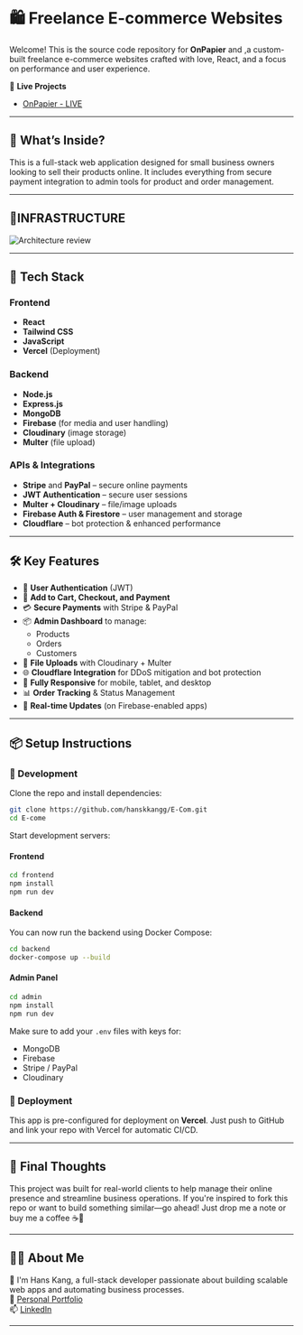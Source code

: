 # 🛍️ Freelance E-commerce Websites

Welcome! This is the source code repository for **OnPapier** and ,a custom-built freelance e-commerce websites crafted with love, React, and a focus on performance and user experience.

🔗 **Live Projects**
- [OnPapier - LIVE](https://www.onpapier.com/)
---

## 🤔 What’s Inside?

This is a full-stack web application designed for small business owners looking to sell their products online. It includes everything from secure payment integration to admin tools for product and order management.

---

## 🧱INFRASTRUCTURE

![Architecture review](https://github.com/user-attachments/assets/65e941af-153d-498b-a3a5-a5a3a20f5078)

---

## 🧱 Tech Stack

### Frontend
- **React**
- **Tailwind CSS**
- **JavaScript**
- **Vercel** (Deployment)

### Backend
- **Node.js**
- **Express.js**
- **MongoDB**
- **Firebase** (for media and user handling)
- **Cloudinary** (image storage)
- **Multer** (file upload)

### APIs & Integrations
- **Stripe** and **PayPal** – secure online payments
- **JWT Authentication** – secure user sessions
- **Multer + Cloudinary** – file/image uploads
- **Firebase Auth & Firestore** – user management and storage
- **Cloudflare** – bot protection & enhanced performance
---

## 🛠️ Key Features

- 🔐 **User Authentication** (JWT)
- 🛒 **Add to Cart, Checkout, and Payment**
- 💳 **Secure Payments** with Stripe & PayPal
- 📦 **Admin Dashboard** to manage:
  - Products
  - Orders
  - Customers
- 📁 **File Uploads** with Cloudinary + Multer
- 🌐 **Cloudflare Integration** for DDoS mitigation and bot protection
- 📱 **Fully Responsive** for mobile, tablet, and desktop
- 📊 **Order Tracking** & Status Management
- 🔄 **Real-time Updates** (on Firebase-enabled apps)

---

## 📦 Setup Instructions

### 🔧 Development

Clone the repo and install dependencies:

```bash
git clone https://github.com/hanskkangg/E-Com.git
cd E-come
```

Start development servers:

#### Frontend
```bash
cd frontend
npm install
npm run dev
```

#### Backend
You can now run the backend using Docker Compose:
```bash
cd backend
docker-compose up --build
```

#### Admin Panel
```bash
cd admin
npm install
npm run dev
```

Make sure to add your `.env` files with keys for:
- MongoDB
- Firebase
- Stripe / PayPal
- Cloudinary

### 🚀 Deployment

This app is pre-configured for deployment on **Vercel**. Just push to GitHub and link your repo with Vercel for automatic CI/CD.

---

## 🧪 Final Thoughts

This project was built for real-world clients to help manage their online presence and streamline business operations. If you're inspired to fork this repo or want to build something similar—go ahead! Just drop me a note or buy me a coffee ☕🙂

---

## 🙋‍♂️ About Me

👋 I'm Hans Kang, a full-stack developer passionate about building scalable web apps and automating business processes.  
🔗 [Personal Portfolio](https://hanskang.com)  
📫 [LinkedIn](https://www.linkedin.com/in/hanskkang)

---

